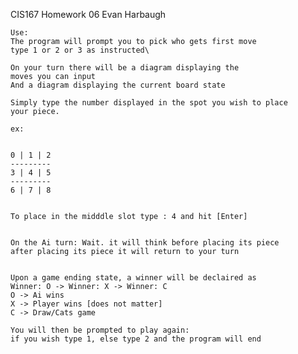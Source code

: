 CIS167 Homework 06
Evan Harbaugh

	Use:
	The program will prompt you to pick who gets first move
	type 1 or 2 or 3 as instructed\

	On your turn there will be a diagram displaying the
	moves you can input
	And a diagram displaying the current board state

	Simply type the number displayed in the spot you wish to place
	your piece.

	ex:
	 

	0 | 1 | 2
	---------
	3 | 4 | 5
	---------
	6 | 7 | 8


	To place in the midddle slot type : 4 and hit [Enter]

	
	On the Ai turn: Wait. it will think before placing its piece
	after placing its piece it will return to your turn


	Upon a game ending state, a winner will be declaired as
	Winner: O -> Winner: X -> Winner: C
	O -> Ai wins
	X -> Player wins [does not matter]
	C -> Draw/Cats game

	You will then be prompted to play again:
	if you wish type 1, else type 2 and the program will end